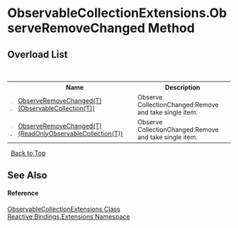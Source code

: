# ObservableCollectionExtensions.ObserveRemoveChanged Method 
 


## Overload List
&nbsp;<table><tr><th></th><th>Name</th><th>Description</th></tr><tr><td>![Public method](media/pubmethod.gif "Public method")![Static member](media/static.gif "Static member")</td><td><a href="cbd92adf-ae19-a6e1-180f-eb4ae0845701">ObserveRemoveChanged(T)(ObservableCollection(T))</a></td><td>
Observe CollectionChanged:Remove and take single item.</td></tr><tr><td>![Public method](media/pubmethod.gif "Public method")![Static member](media/static.gif "Static member")</td><td><a href="66dbb617-22a3-6fcc-12a0-095aeca10e3b">ObserveRemoveChanged(T)(ReadOnlyObservableCollection(T))</a></td><td>
Observe CollectionChanged:Remove and take single item.</td></tr></table>&nbsp;
<a href="#observablecollectionextensions.observeremovechanged-method">Back to Top</a>

## See Also


#### Reference
<a href="a257b6fe-f47a-21f9-8667-208190ca419d">ObservableCollectionExtensions Class</a><br /><a href="a9fb9c90-d2dd-7420-ec9a-3084892a7996">Reactive.Bindings.Extensions Namespace</a><br />